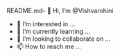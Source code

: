 README.md- 👋 Hi, I’m @Vishvarohini
- 👀 I’m interested in ...
- 🌱 I’m currently learning ...
- 💞️ I’m looking to collaborate on ...
- 📫 How to reach me ...

<!---
Vishvarohini/Vishvarohini is a ✨ special ✨ repository because its `README.md` (this file) appears on your GitHub profile.
You can click the Preview link to take a look at your changes.
--->
